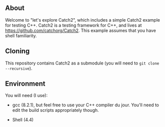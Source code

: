 About
---

Welcome to "let's explore Catch2", which includes a simple Catch2 example for
testing C++. Catch2 is a testing framework for C++, and lives at
https://github.com/catchorg/Catch2. This example assumes that you have shell
familiarity.

Cloning
---

This repository contains Catch2 as a submodule (you will need to `git clone
--recursive`).

Environment
---

You will need (I use):

 - gcc (8.2.1), but feel free to use your C++ compiler du jour. You'll need to
   edit the build scripts appropriately though.

 - Shell (4.4)
